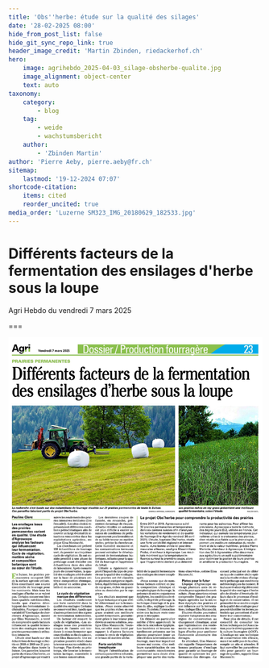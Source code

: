 ```yaml
---
title: 'Obs''herbe: étude sur la qualité des silages'
date: '28-02-2025 08:00'
hide_from_post_list: false
hide_git_sync_repo_link: true
header_image_credit: 'Martin Zbinden, riedackerhof.ch'
hero:
    image: agrihebdo_2025-04-03_silage-obsherbe-qualite.jpg
    image_alignment: object-center
    text: auto
taxonomy:
    category:
        - blog
    tag:
        - weide
        - wachstumsbericht
    author:
        - 'Zbinden Martin'
author: 'Pierre Aeby, pierre.aeby@fr.ch'
sitemap:
    lastmod: '19-12-2024 07:07'
shortcode-citation:
    items: cited
    reorder_uncited: true
media_order: 'Luzerne SM323_IMG_20180629_182533.jpg'
---
```


# Différents facteurs de la fermentation des ensilages d'herbe sous la loupe

Agri Hebdo du vendredi 7 mars 2025

===

![agrihebdo_2025-04-03_silage-obsherbe-qualite](agrihebdo_2025-04-03_silage-obsherbe-qualite.jpg?lightbox "agrihebdo_2025-04-03_silage-obsherbe-qualite")